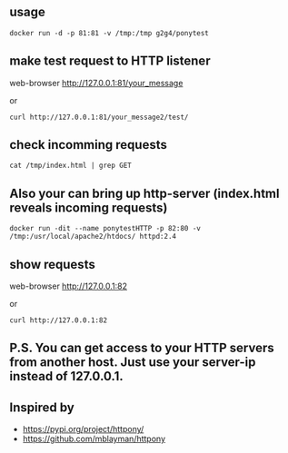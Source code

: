 ## usage 
```
docker run -d -p 81:81 -v /tmp:/tmp g2g4/ponytest 
```
## make test request to HTTP listener

web-browser http://127.0.0.1:81/your_message

or
``` 
curl http://127.0.0.1:81/your_message2/test/
```
## check incomming requests
```
cat /tmp/index.html | grep GET
```
## Also your can bring up http-server (index.html reveals incoming requests)
```
docker run -dit --name ponytestHTTP -p 82:80 -v /tmp:/usr/local/apache2/htdocs/ httpd:2.4
```
## show requests

web-browser http://127.0.0.1:82

or
```
curl http://127.0.0.1:82
```
## P.S. You can get access to your HTTP servers from another host. Just use your server-ip instead of 127.0.0.1.
## Inspired by 
 * https://pypi.org/project/httpony/ 
 * https://github.com/mblayman/httpony

